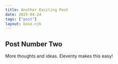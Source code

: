 ```yaml
---
title: Another Exciting Post
date: 2025-04-24
tags: ["post"]
layout: base.njk
---
```


## Post Number Two

More thoughts and ideas. Eleventy makes this easy!
